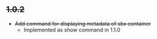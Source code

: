 ## ~~1.0.2~~
  - ~~Add command for displaying metadata of sbx container~~
    - Implemented as show command in 1.1.0
